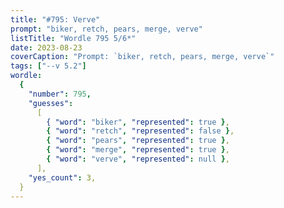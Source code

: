 ```yaml
---
title: "#795: Verve"
prompt: "biker, retch, pears, merge, verve"
listTitle: "Wordle 795 5/6*"
date: 2023-08-23
coverCaption: "Prompt: `biker, retch, pears, merge, verve`"
tags: ["--v 5.2"]
wordle:
  {
    "number": 795,
    "guesses":
      [
        { "word": "biker", "represented": true },
        { "word": "retch", "represented": false },
        { "word": "pears", "represented": true },
        { "word": "merge", "represented": true },
        { "word": "verve", "represented": null },
      ],
    "yes_count": 3,
  }
---
```

